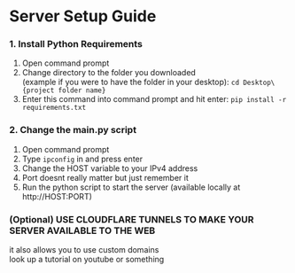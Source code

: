 # Server Setup Guide
### 1. Install Python Requirements
1. Open command prompt
2. Change directory to the folder you downloaded \
   (example if you were to have the folder in your desktop):
   `cd Desktop\{project folder name}`
3. Enter this command into command prompt and hit enter:
   `pip install -r requirements.txt`
### 2. Change the main.py script
1. Open command prompt
2. Type `ipconfig` in and press enter
3. Change the HOST variable to your IPv4 address
4. Port doesnt really matter but just remember it
5. Run the python script to start the server (available locally at http://HOST:PORT)

### (Optional) USE CLOUDFLARE TUNNELS TO MAKE YOUR SERVER AVAILABLE TO THE WEB
it also allows you to use custom domains \
look up a tutorial on youtube or something
